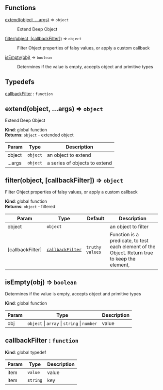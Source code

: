 ## Functions

<dl>
<dt><a href="#extend">extend(object, ...args)</a> ⇒ <code>object</code></dt>
<dd><p>Extend Deep Object</p>
</dd>
<dt><a href="#filter">filter(object, [callbackFilter])</a> ⇒ <code>object</code></dt>
<dd><p>Filter Ohject properties of falsy values, or apply a custom callback</p>
</dd>
<dt><a href="#isEmpty">isEmpty(obj)</a> ⇒ <code>boolean</code></dt>
<dd><p>Determines if the value is empty, accepts object and primitive types</p>
</dd>
</dl>

## Typedefs

<dl>
<dt><a href="#callbackFilter">callbackFilter</a> : <code>function</code></dt>
<dd></dd>
</dl>

<a name="extend"></a>

## extend(object, ...args) ⇒ <code>object</code>
Extend Deep Object

**Kind**: global function  
**Returns**: <code>object</code> - extended object  

| Param | Type | Description |
| --- | --- | --- |
| object | <code>object</code> | an object to extend |
| ...args | <code>object</code> | a series of objects to extend |

<a name="filter"></a>

## filter(object, [callbackFilter]) ⇒ <code>object</code>
Filter Ohject properties of falsy values, or apply a custom callback

**Kind**: global function  
**Returns**: <code>object</code> - filtered  

| Param | Type | Default | Description |
| --- | --- | --- | --- |
| object | <code>object</code> |  | an object to filter |
| [callbackFilter] | [<code>callbackFilter</code>](#callbackFilter) | <code>truthy values</code> | Function is a predicate, to test each element of the Object. Return true to keep the element, |

<a name="isEmpty"></a>

## isEmpty(obj) ⇒ <code>boolean</code>
Determines if the value is empty, accepts object and primitive types

**Kind**: global function  

| Param | Type | Description |
| --- | --- | --- |
| obj | <code>object</code> \| <code>array</code> \| <code>string</code> \| <code>number</code> | value |

<a name="callbackFilter"></a>

## callbackFilter : <code>function</code>
**Kind**: global typedef  

| Param | Type | Description |
| --- | --- | --- |
| item | <code>value</code> | value |
| item | <code>string</code> | key |

